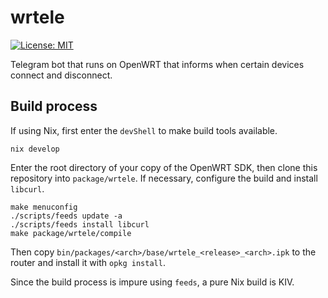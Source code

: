 # wrtele

[![License: MIT](https://img.shields.io/badge/License-MIT-yellow.svg)](https://opensource.org/licenses/MIT)

Telegram bot that runs on OpenWRT that informs when certain devices connect and
disconnect.

## Build process

If using Nix, first enter the `devShell` to make build tools available.

	nix develop

Enter the root directory of your copy of the OpenWRT SDK, then clone this
repository into `package/wrtele`. If necessary, configure the build and install
`libcurl`.

	make menuconfig
	./scripts/feeds update -a
	./scripts/feeds install libcurl
	make package/wrtele/compile

Then copy `bin/packages/<arch>/base/wrtele_<release>_<arch>.ipk` to the router and
install it with `opkg install`.

Since the build process is impure using `feeds`, a pure Nix build is KIV.
